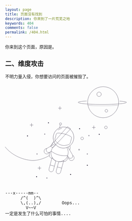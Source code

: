 ```yaml
---
layout: page
title: 页面没有找到
description: 你来到了一片荒芜之地
keywords: 404
comments: false
permalink: /404.html
---
```


你来到这个页面，原因是。

## 二、维度攻击

不明力量入侵，你想要访问的页面被摧毁了。

  <style>
    pre {
          background: none;
          border: none;
    }
  </style>
  <div>
    <svg viewBox="0 0 900 600">
    <g>
      <defs>
        <clipPath id="GlassClip">
          <path
            d="M380.857,346.164c-1.247,4.651-4.668,8.421-9.196,10.06c-9.332,3.377-26.2,7.817-42.301,3.5
                s-28.485-16.599-34.877-24.192c-3.101-3.684-4.177-8.66-2.93-13.311l7.453-27.798c0.756-2.82,3.181-4.868,6.088-5.13
                c6.755-0.61,20.546-0.608,41.785,5.087s33.181,12.591,38.725,16.498c2.387,1.682,3.461,4.668,2.705,7.488L380.857,346.164z" />
        </clipPath>
        <clipPath id="cordClip">
          <rect width="900" height="600" />
        </clipPath>
      </defs>
      <g id="planet">
        <circle fill="none" stroke="#0E0620" strokeWidth="3" strokeMiterlimit="10" cx="572.859" cy="108.803"
          r="90.788" />
        <circle id="craterBig" fill="none" stroke="#0E0620" strokeWidth="3" strokeMiterlimit="10" cx="548.891"
          cy="62.319" r="13.074" />
        <circle id="craterSmall" fill="none" stroke="#0E0620" strokeWidth="3" strokeMiterlimit="10" cx="591.743"
          cy="158.918" r="7.989" />
        <path id="ring" fill="none" stroke="#0E0620" strokeWidth="3" strokeLinecap="round"
          strokeMiterlimit="10" d="
   M476.562,101.461c-30.404,2.164-49.691,4.221-49.691,8.007c0,6.853,63.166,12.408,141.085,12.408s141.085-5.555,141.085-12.408
   c0-3.378-15.347-4.988-40.243-7.225" />
        <path id="ringShadow" opacity="0.5" fill="none" stroke="#0E0620" strokeWidth="3" strokeLinecap="round"
          strokeMiterlimit="10" d="
   M483.985,127.43c23.462,1.531,52.515,2.436,83.972,2.436c36.069,0,68.978-1.19,93.922-3.149" />
      </g>
      <g id="stars">
        <g id="starsBig">
          <g>
            <line fill="none" stroke="#0E0620" strokeWidth="3" strokeLinecap="round" strokeMiterlimit="10"
              x1="518.07" y1="245.375" x2="518.07" y2="266.581" />
            <line fill="none" stroke="#0E0620" strokeWidth="3" strokeLinecap="round" strokeMiterlimit="10"
              x1="508.129" y1="255.978" x2="528.01" y2="255.978" />
          </g>
          <g>
            <line fill="none" stroke="#0E0620" strokeWidth="3" strokeLinecap="round" strokeMiterlimit="10"
              x1="154.55" y1="231.391" x2="154.55" y2="252.598" />
            <line fill="none" stroke="#0E0620" strokeWidth="3" strokeLinecap="round" strokeMiterlimit="10"
              x1="144.609" y1="241.995" x2="164.49" y2="241.995" />
          </g>
          <g>
            <line fill="none" stroke="#0E0620" strokeWidth="3" strokeLinecap="round" strokeMiterlimit="10"
              x1="320.135" y1="132.746" x2="320.135" y2="153.952" />
            <line fill="none" stroke="#0E0620" strokeWidth="3" strokeLinecap="round" strokeMiterlimit="10"
              x1="310.194" y1="143.349" x2="330.075" y2="143.349" />
          </g>
          <g>
            <line fill="none" stroke="#0E0620" strokeWidth="3" strokeLinecap="round" strokeMiterlimit="10"
              x1="200.67" y1="483.11" x2="200.67" y2="504.316" />
            <line fill="none" stroke="#0E0620" strokeWidth="3" strokeLinecap="round" strokeMiterlimit="10"
              x1="210.611" y1="493.713" x2="190.73" y2="493.713" />
          </g>
        </g>
        <g id="starsSmall">
          <g>
            <line fill="none" stroke="#0E0620" strokeWidth="3" strokeLinecap="round" strokeMiterlimit="10"
              x1="432.173" y1="380.52" x2="432.173" y2="391.83" />
            <line fill="none" stroke="#0E0620" strokeWidth="3" strokeLinecap="round" strokeMiterlimit="10"
              x1="426.871" y1="386.175" x2="437.474" y2="386.175" />
          </g>
          <g>
            <line fill="none" stroke="#0E0620" strokeWidth="3" strokeLinecap="round" strokeMiterlimit="10"
              x1="489.555" y1="299.765" x2="489.555" y2="308.124" />
            <line fill="none" stroke="#0E0620" strokeWidth="3" strokeLinecap="round" strokeMiterlimit="10"
              x1="485.636" y1="303.945" x2="493.473" y2="303.945" />
          </g>
          <g>
            <line fill="none" stroke="#0E0620" strokeWidth="3" strokeLinecap="round" strokeMiterlimit="10"
              x1="231.468" y1="291.009" x2="231.468" y2="299.369" />
            <line fill="none" stroke="#0E0620" strokeWidth="3" strokeLinecap="round" strokeMiterlimit="10"
              x1="227.55" y1="295.189" x2="235.387" y2="295.189" />
          </g>
          <g>
            <line fill="none" stroke="#0E0620" strokeWidth="3" strokeLinecap="round" strokeMiterlimit="10"
              x1="244.032" y1="547.539" x2="244.032" y2="555.898" />
            <line fill="none" stroke="#0E0620" strokeWidth="3" strokeLinecap="round" strokeMiterlimit="10"
              x1="247.95" y1="551.719" x2="240.113" y2="551.719" />
          </g>
          <g>
            <line fill="none" stroke="#0E0620" strokeWidth="3" strokeLinecap="round" strokeMiterlimit="10"
              x1="186.359" y1="406.967" x2="186.359" y2="415.326" />
            <line fill="none" stroke="#0E0620" strokeWidth="3" strokeLinecap="round" strokeMiterlimit="10"
              x1="190.277" y1="411.146" x2="182.44" y2="411.146" />
          </g>
          <g>
            <line fill="none" stroke="#0E0620" strokeWidth="3" strokeLinecap="round" strokeMiterlimit="10"
              x1="480.296" y1="406.967" x2="480.296" y2="415.326" />
            <line fill="none" stroke="#0E0620" strokeWidth="3" strokeLinecap="round" strokeMiterlimit="10"
              x1="484.215" y1="411.146" x2="476.378" y2="411.146" />
          </g>
        </g>
        <g id="circlesBig">
          <circle fill="none" stroke="#0E0620" strokeWidth="3" strokeLinecap="round" strokeMiterlimit="10"
            cx="588.977" cy="255.978" r="7.952" />
          <circle fill="none" stroke="#0E0620" strokeWidth="3" strokeLinecap="round" strokeMiterlimit="10"
            cx="450.066" cy="320.259" r="7.952" /
          <circle fill="none" stroke="#0E0620" strokeWidth="3" strokeLinecap="round" strokeMiterlimit="10"
            cx="168.303" cy="353.753" r="7.952" /
          <circle fill="none" stroke="#0E0620" strokeWidth="3" strokeLinecap="round" strokeMiterlimit="10"
            cx="429.522" cy="201.185" r="7.952" /
          <circle fill="none" stroke="#0E0620" strokeWidth="3" strokeLinecap="round" strokeMiterlimit="10"
            cx="200.67" cy="176.313" r="7.952" /
          <circle fill="none" stroke="#0E0620" strokeWidth="3" strokeLinecap="round" strokeMiterlimit="10"
            cx="133.343" cy="477.014" r="7.952" /
          <circle fill="none" stroke="#0E0620" strokeWidth="3" strokeLinecap="round" strokeMiterlimit="10"
            cx="283.521" cy="568.033" r="7.952" /
          <circle fill="none" stroke="#0E0620" strokeWidth="3" strokeLinecap="round" strokeMiterlimit="10"
            cx="413.618" cy="482.387" r="7.952" />
        </g>
        <g id="circlesSmall">
          <circle fill="#0E0620" cx="549.879" cy="296.402" r="2.651" />
          <circle fill="#0E0620" cx="253.29" cy="229.24" r="2.651" />
          <circle fill="#0E0620" cx="434.824" cy="263.931" r="2.651" />
          <circle fill="#0E0620" cx="183.708" cy="544.176" r="2.651" />
          <circle fill="#0E0620" cx="382.515" cy="530.923" r="2.651" />
          <circle fill="#0E0620" cx="130.693" cy="305.608" r="2.651" />
          <circle fill="#0E0620" cx="480.296" cy="477.014" r="2.651" />
        </g>
      </g>
      <g id="spaceman" clipPath="url(cordClip)">
        <path id="cord" fill="none" stroke="#0E0620" strokeWidth="3" strokeLinecap="round"
          strokeLinejoin="round" strokeMiterlimit="10"
          d="
   M273.813,410.969c0,0-54.527,39.501-115.34,38.218c-2.28-0.048-4.926-0.241-7.841-0.548
   c-68.038-7.178-134.288-43.963-167.33-103.87c-0.908-1.646-1.793-3.3-2.654-4.964c-18.395-35.511-37.259-83.385-32.075-118.817" />
        <path id="backpack" fill="#FFFFFF" stroke="#0E0620" strokeWidth="3" strokeLinecap="round"
          strokeLinejoin="round" strokeMiterlimit="10" d="
   M338.164,454.689l-64.726-17.353c-11.086-2.972-17.664-14.369-14.692-25.455l15.694-58.537
   c3.889-14.504,18.799-23.11,33.303-19.221l52.349,14.035c14.504,3.889,23.11,18.799,19.221,33.303l-15.694,58.537
   C360.647,451.083,349.251,457.661,338.164,454.689z" />
        <g id="antenna">
          <line fill="#FFFFFF" stroke="#0E0620" strokeWidth="3" strokeLinecap="round" strokeLinejoin="round"
            strokeMiterlimit="10" x1="323.396" y1="236.625" x2="295.285" y2="353.753" />
          <circle fill="#FFFFFF" stroke="#0E0620" strokeWidth="3" strokeLinecap="round" strokeLinejoin="round"
            strokeMiterlimit="10" cx="323.666" cy="235.617" r="6.375" />
        </g>
        <g id="armR">
          <path fill="#FFFFFF" stroke="#0E0620" strokeWidth="3" strokeLinecap="round" strokeLinejoin="round"
            strokeMiterlimit="10" d="
    M360.633,363.039c1.352,1.061,4.91,5.056,5.824,6.634l27.874,47.634c3.855,6.649,1.59,15.164-5.059,19.02l0,0
    c-6.649,3.855-15.164,1.59-19.02-5.059l-5.603-9.663" />
          <path fill="#FFFFFF" stroke="#0E0620" strokeWidth="3" strokeLinecap="round" strokeLinejoin="round"
            strokeMiterlimit="10" d="
    M388.762,434.677c5.234-3.039,7.731-8.966,6.678-14.594c2.344,1.343,4.383,3.289,5.837,5.793
    c4.411,7.596,1.829,17.33-5.767,21.741c-7.596,4.411-17.33,1.829-21.741-5.767c-1.754-3.021-2.817-5.818-2.484-9.046
    C375.625,437.355,383.087,437.973,388.762,434.677z" />
        </g>
        <g id="armL">
          <path fill="#FFFFFF" stroke="#0E0620" strokeWidth="3" strokeLinecap="round" strokeLinejoin="round"
            strokeMiterlimit="10" d="
    M301.301,347.66c-1.702,0.242-5.91,1.627-7.492,2.536l-47.965,27.301c-6.664,3.829-8.963,12.335-5.134,18.999h0
    c3.829,6.664,12.335,8.963,18.999,5.134l9.685-5.564" />
          <path fill="#FFFFFF" stroke="#0E0620" strokeWidth="3" strokeLinecap="round" strokeLinejoin="round"
            strokeMiterlimit="10" d="
    M241.978,395.324c-3.012-5.25-2.209-11.631,1.518-15.977c-2.701-0.009-5.44,0.656-7.952,2.096
    c-7.619,4.371-10.253,14.09-5.883,21.71c4.371,7.619,14.09,10.253,21.709,5.883c3.03-1.738,5.35-3.628,6.676-6.59
    C252.013,404.214,245.243,401.017,241.978,395.324z" />
        </g>
        <g id="body">
          <path fill="#FFFFFF" stroke="#0E0620" strokeWidth="3" strokeLinecap="round" strokeLinejoin="round"
            strokeMiterlimit="10" d="
    M353.351,365.387c-7.948,1.263-16.249,0.929-24.48-1.278c-8.232-2.207-15.586-6.07-21.836-11.14
    c-17.004,4.207-31.269,17.289-36.128,35.411l-1.374,5.123c-7.112,26.525,8.617,53.791,35.13,60.899l0,0
    c26.513,7.108,53.771-8.632,60.883-35.158l1.374-5.123C371.778,395.999,365.971,377.536,353.351,365.387z" />
          <path fill="none" stroke="#0E0620" strokeWidth="3" strokeLinecap="round" strokeLinejoin="round"
            strokeMiterlimit="10" d="
    M269.678,394.912L269.678,394.912c26.3,20.643,59.654,29.585,93.106,25.724l2.419-0.114" />
        </g>
        <g id="legs">
          <g id="legR">
            <path fill="#FFFFFF" stroke="#0E0620" strokeWidth="3" strokeLinecap="round" strokeLinejoin="round"
              strokeMiterlimit="10" d="
     M312.957,456.734l-14.315,53.395c-1.896,7.07,2.299,14.338,9.37,16.234l0,0c7.07,1.896,14.338-2.299,16.234-9.37l17.838-66.534
     C333.451,455.886,323.526,457.387,312.957,456.734z" />
            <line fill="none" stroke="#0E0620" strokeWidth="3" strokeLinecap="round" strokeLinejoin="round"
              strokeMiterlimit="10" x1="304.883" y1="486.849" x2="330.487" y2="493.713" />
          </g>
          <g id="legL">
            <path fill="#FFFFFF" stroke="#0E0620" strokeWidth="3" strokeLinecap="round" strokeLinejoin="round"
              strokeMiterlimit="10" d="
     M296.315,452.273L282,505.667c-1.896,7.07-9.164,11.265-16.234,9.37l0,0c-7.07-1.896-11.265-9.164-9.37-16.234l17.838-66.534
     C278.993,441.286,286.836,447.55,296.315,452.273z" />
            <line fill="none" stroke="#0E0620" strokeWidth="3" strokeLinecap="round" strokeLinejoin="round"
              strokeMiterlimit="10" x1="262.638" y1="475.522" x2="288.241" y2="482.387" />
          </g>
        </g>
        <g id="head">
          <ellipse transform="matrix(0.259 -0.9659 0.9659 0.259 -51.5445 563.2371)" fill="#FFFFFF"
            stroke="#0E0620" strokeWidth="3" strokeLinecap="round" strokeLinejoin="round"
            strokeMiterlimit="10" cx="341.295" cy="315.211" rx="61.961" ry="60.305" />
          <path id="headStripe" fill="none" stroke="#0E0620" strokeWidth="3" strokeLinecap="round"
            strokeLinejoin="round" strokeMiterlimit="10" d="
    M330.868,261.338c-7.929,1.72-15.381,5.246-21.799,10.246" />
          <path fill="#FFFFFF" stroke="#0E0620" strokeWidth="3" strokeLinecap="round" strokeLinejoin="round"
            strokeMiterlimit="10" d="
    M380.857,346.164c-1.247,4.651-4.668,8.421-9.196,10.06c-9.332,3.377-26.2,7.817-42.301,3.5s-28.485-16.599-34.877-24.192
    c-3.101-3.684-4.177-8.66-2.93-13.311l7.453-27.798c0.756-2.82,3.181-4.868,6.088-5.13c6.755-0.61,20.546-0.608,41.785,5.087
    s33.181,12.591,38.725,16.498c2.387,1.682,3.461,4.668,2.705,7.488L380.857,346.164z" />
          <g clipPath="url(#GlassClip)">
            <polygon id="glassShine" fill="none" stroke="#0E0620" strokeWidth="3" strokeMiterlimit="10" points="
     278.436,375.599 383.003,264.076 364.393,251.618 264.807,364.928     " />
          </g>
        </g>
      </g>
    </g>
  </svg>
  </div>

  <pre>
---x-----mm--
      /^(  )^\
      \,(..),/        Oops...
        V~~V
一定是发生了什么可怕的事情....
    </pre>
